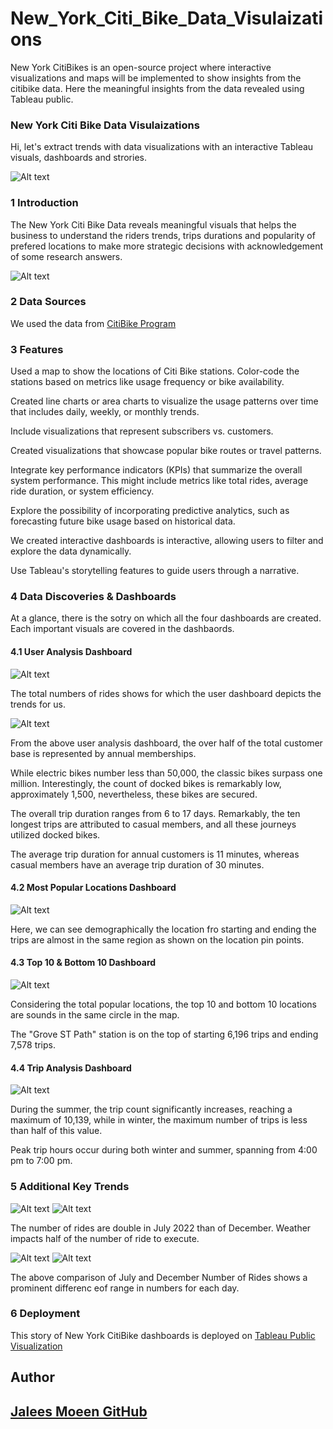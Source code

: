 # New_York_Citi_Bike_Data_Visulaizations
 New York CitiBikes is an open-source project where interactive visualizations and maps will be implemented to show insights from the citibike data. Here the meaningful insights from the data revealed using Tableau public. 



### New York Citi Bike Data Visulaizations

Hi, let's extract trends with data visualizations with an interactive Tableau visuals, dashboards and strories.


![Alt text](images/1_citi_bike.jpg)


### 1 Introduction 

The New York Citi Bike Data reveals meaningful visuals that helps the business to understand the riders trends, trips durations and popularity of prefered locations to make more strategic decisions with acknowledgement of some research  answers.


![Alt text](images/2_introduction.jpg)


### 2 Data Sources

We used the data from [CitiBike Program](https://citibikenyc.com/system-data)


### 3 Features

Used a map to show the locations of Citi Bike stations. Color-code the stations based on metrics like usage frequency or bike availability.

Created line charts or area charts to visualize the usage patterns over time that includes daily, weekly, or monthly trends.

Include visualizations that represent subscribers vs. customers.

Created visualizations that showcase popular bike routes or travel patterns. 

Integrate key performance indicators (KPIs) that summarize the overall system performance. This might include metrics like total rides, average ride duration, or system efficiency.

Explore the possibility of incorporating predictive analytics, such as forecasting future bike usage based on historical data.

We created interactive dashboards is interactive, allowing users to filter and explore the data dynamically.

Use Tableau's storytelling features to guide users through a narrative. 

### 4 Data Discoveries & Dashboards

At a glance, there is the sotry on which all the four dashboards are created. Each important visuals are covered in the dashbaords.

#### 4.1 User Analysis  Dashboard


![Alt text](visuals/2_total_numbers_of_rides.png)

The total numbers of rides shows for which the user dashboard depicts the trends for us.


![Alt text](dashboards/1_user_analysis_dashboard.png)


From the above user analysis dashboard, the over half of the total customer base is represented by annual memberships.

While electric bikes number less than 50,000, the classic bikes surpass one million. Interestingly, the count of docked bikes is remarkably low, approximately 1,500, nevertheless, these bikes are secured.

The overall trip duration ranges from 6 to 17 days. Remarkably, the ten longest trips are attributed to casual members, and all these journeys utilized docked bikes.

The average trip duration for annual customers is 11 minutes, whereas casual members have an average trip duration of 30 minutes.

#### 4.2 Most Popular Locations Dashboard


![Alt text](dashboards/2_most_popular_locations_dashboard.png)

Here, we can see demographically the location fro starting and ending the trips are almost in the same region as shown on the location pin points.

#### 4.3 Top 10 & Bottom 10 Dashboard


![Alt text](dashboards/3_Top_and_Bottom_10_Starting_and_Ending_Stations.png)


Considering the total popular locations, the top 10 and bottom 10 locations are sounds in the same circle in the map.

The "Grove ST Path" station is on the top of starting 6,196 trips and ending 7,578 trips.


#### 4.4 Trip Analysis Dashboard


![Alt text](dashboards/4_trip_analysis_dashboard.png)


During the summer, the trip count significantly increases, reaching a maximum of 10,139, while in winter, the maximum number of trips is less than half of this value.

Peak trip hours occur during both winter and summer, spanning from 4:00 pm to 7:00 pm.



### 5 Additional Key Trends 

![Alt text](visuals/3_numbers_of_rides_july_2022.png)
![Alt text](visuals/4_numbers_of_rides_december_2022.png)

The number of rides are double in July 2022 than of December. Weather impacts half of the number of ride to execute.


![Alt text](visuals/9_number_of_rides_in_July_per_day.png)
![Alt text](visuals/10_number_of_rides_in_December_per_day.png)

The above comparison of July and December Number of Rides shows a prominent differenc eof range in numbers for each  day.




### 6 Deployment

This story of New York CitiBike dashboards is deployed on [Tableau Public Visualization](https://public.tableau.com/views/NewYorkCitiBikeDataVisualizationsAnalysis/UserAnalysisDashboard?:language=en-US&:display_count=n&:origin=viz_share_link)


## Author

## [Jalees Moeen GitHub](https://github.com/JaleesMoeen)




